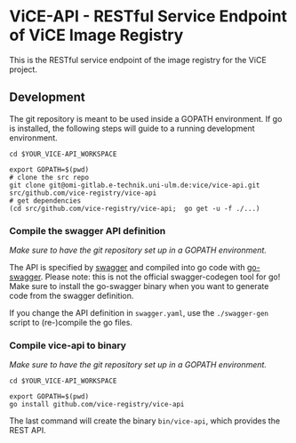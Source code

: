 # ViCE-API - RESTful Service Endpoint of ViCE Image Registry

This is the RESTful service endpoint of the image registry for the ViCE project.

## Development

The git repository is meant to be used inside a GOPATH environment. 
If go is installed, the following steps will guide to a running development environment.

```
cd $YOUR_VICE-API_WORKSPACE

export GOPATH=$(pwd)
# clone the src repo
git clone git@omi-gitlab.e-technik.uni-ulm.de:vice/vice-api.git src/github.com/vice-registry/vice-api
# get dependencies
(cd src/github.com/vice-registry/vice-api;  go get -u -f ./...)
```

### Compile the swagger API definition
*Make sure to have the git repository set up in a GOPATH environment.*

The API is specified by [swagger](http://swagger.io/) and compiled into go code with [go-swagger](https://goswagger.io/).
Please note: this is not the official swagger-codegen tool for go!
Make sure to install the go-swagger binary when you want to generate code from the swagger definition.

If you change the API definition in `swagger.yaml`, use the `./swagger-gen` script to (re-)compile the go files.

### Compile vice-api to binary
*Make sure to have the git repository set up in a GOPATH environment.*

```
cd $YOUR_VICE-API_WORKSPACE

export GOPATH=$(pwd)
go install github.com/vice-registry/vice-api
```

The last command will create the binary `bin/vice-api`, which provides the REST API.

